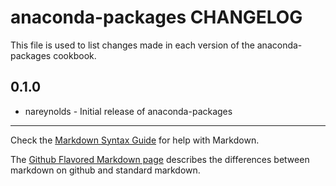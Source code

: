 anaconda-packages CHANGELOG
===========================

This file is used to list changes made in each version of the anaconda-packages cookbook.

0.1.0
-----
- nareynolds - Initial release of anaconda-packages

- - -
Check the [Markdown Syntax Guide](http://daringfireball.net/projects/markdown/syntax) for help with Markdown.

The [Github Flavored Markdown page](http://github.github.com/github-flavored-markdown/) describes the differences between markdown on github and standard markdown.
